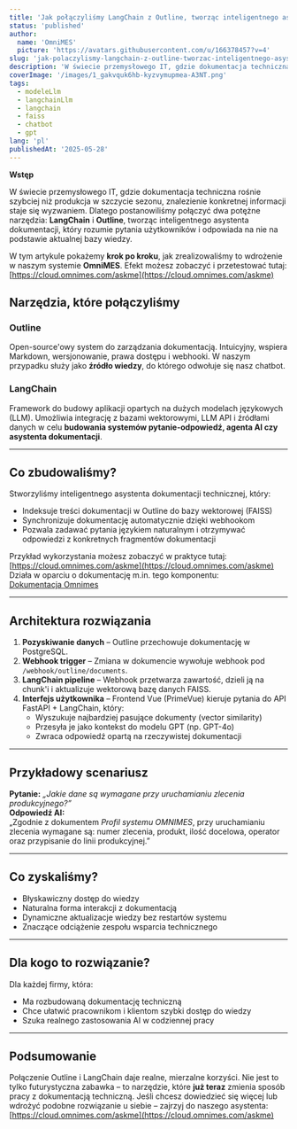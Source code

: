 ```yaml
---
title: 'Jak połączyliśmy LangChain z Outline, tworząc inteligentnego asystenta dokumentacji w OmniMES - nowoczesny chatbot'
status: 'published'
author:
  name: 'OmniMES'
  picture: 'https://avatars.githubusercontent.com/u/166378457?v=4'
slug: 'jak-polaczylismy-langchain-z-outline-tworzac-inteligentnego-asystenta-dokumentacji-w-omnimes-nowoczesny-chatbot'
description: 'W świecie przemysłowego IT, gdzie dokumentacja techniczna rośnie szybciej niż produkcja w szczycie sezonu, znalezienie konkretnej informacji staje się wyzwaniem. Dlatego postanowiliśmy połączyć dwa potężne narzędzia: LangChain i Outline, tworząc inteligentnego asystenta dokumentacji, który rozumie pytania użytkowników i odpowiada na nie na podstawie aktualnej bazy wiedzy.'
coverImage: '/images/1_gakvquk6hb-kyzvymupmea-A3NT.png'
tags:
  - modeleLlm
  - langchainLlm
  - langchain
  - faiss
  - chatbot
  - gpt
lang: 'pl'
publishedAt: '2025-05-28'
---
```


**Wstęp**

W świecie przemysłowego IT, gdzie dokumentacja techniczna rośnie szybciej niż produkcja w szczycie sezonu, znalezienie konkretnej informacji staje się wyzwaniem. Dlatego postanowiliśmy połączyć dwa potężne narzędzia: **LangChain** i **Outline**, tworząc inteligentnego asystenta dokumentacji, który rozumie pytania użytkowników i odpowiada na nie na podstawie aktualnej bazy wiedzy.

W tym artykule pokażemy **krok po kroku**, jak zrealizowaliśmy to wdrożenie w naszym systemie **OmniMES**. Efekt możesz zobaczyć i przetestować tutaj:  
[https://cloud.omnimes.com/askme](https://cloud.omnimes.com/askme)

## Narzędzia, które połączyliśmy

### **Outline**

Open-source'owy system do zarządzania dokumentacją. Intuicyjny, wspiera Markdown, wersjonowanie, prawa dostępu i webhooki. W naszym przypadku służy jako **źródło wiedzy**, do którego odwołuje się nasz chatbot.

### **LangChain**

Framework do budowy aplikacji opartych na dużych modelach językowych (LLM). Umożliwia integrację z bazami wektorowymi, LLM API i źródłami danych w celu **budowania systemów pytanie-odpowiedź, agenta AI czy asystenta dokumentacji**.

---

## Co zbudowaliśmy?

Stworzyliśmy inteligentnego asystenta dokumentacji technicznej, który:

- Indeksuje treści dokumentacji w Outline do bazy wektorowej (FAISS)
- Synchronizuje dokumentację automatycznie dzięki webhookom
- Pozwala zadawać pytania językiem naturalnym i otrzymywać odpowiedzi z konkretnych fragmentów dokumentacji

Przykład wykorzystania możesz zobaczyć w praktyce tutaj:  
[https://cloud.omnimes.com/askme](https://cloud.omnimes.com/askme)  
Działa w oparciu o dokumentację m.in. tego komponentu:  
[Dokumentacja Omnimes](https://docs.omnimes.com/s/1c357062-fcc1-4fbe-a88e-09285cda6e02/doc/profil-mCVVX6AbzS)

---

## Architektura rozwiązania

1. **Pozyskiwanie danych** – Outline przechowuje dokumentację w PostgreSQL.
2. **Webhook trigger** – Zmiana w dokumencie wywołuje webhook pod `/webhook/outline/documents`.
3. **LangChain pipeline** – Webhook przetwarza zawartość, dzieli ją na chunk'i i aktualizuje wektorową bazę danych FAISS.
4. **Interfejs użytkownika** – Frontend Vue (PrimeVue) kieruje pytania do API FastAPI + LangChain, który:
   - Wyszukuje najbardziej pasujące dokumenty (vector similarity)
   - Przesyła je jako kontekst do modelu GPT (np. GPT-4o)
   - Zwraca odpowiedź opartą na rzeczywistej dokumentacji

---

## Przykładowy scenariusz

**Pytanie:** *„Jakie dane są wymagane przy uruchamianiu zlecenia produkcyjnego?”*  
**Odpowiedź AI:**  
„Zgodnie z dokumentem *Profil systemu OMNIMES*, przy uruchamianiu zlecenia wymagane są: numer zlecenia, produkt, ilość docelowa, operator oraz przypisanie do linii produkcyjnej.”

---

## Co zyskaliśmy?

- Błyskawiczny dostęp do wiedzy
- Naturalna forma interakcji z dokumentacją
- Dynamiczne aktualizacje wiedzy bez restartów systemu
- Znaczące odciążenie zespołu wsparcia technicznego

---

## Dla kogo to rozwiązanie?

Dla każdej firmy, która:

- Ma rozbudowaną dokumentację techniczną
- Chce ułatwić pracownikom i klientom szybki dostęp do wiedzy
- Szuka realnego zastosowania AI w codziennej pracy

---

## Podsumowanie

Połączenie Outline i LangChain daje realne, mierzalne korzyści. Nie jest to tylko futurystyczna zabawka – to narzędzie, które **już teraz** zmienia sposób pracy z dokumentacją techniczną. Jeśli chcesz dowiedzieć się więcej lub wdrożyć podobne rozwiązanie u siebie – zajrzyj do naszego asystenta:  
[https://cloud.omnimes.com/askme](https://cloud.omnimes.com/askme)
